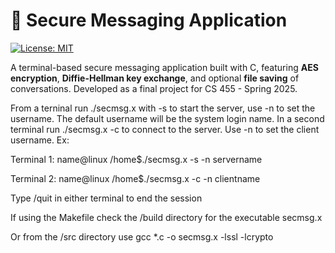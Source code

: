 # 🔐 Secure Messaging Application

[![License: MIT](https://img.shields.io/badge/License-MIT-blue.svg)](https://opensource.org/licenses/MIT)

A terminal-based secure messaging application built with C, featuring **AES encryption**, **Diffie-Hellman key exchange**, and optional **file saving** of conversations. Developed as a final project for CS 455 - Spring 2025.

From a terninal run ./secmsg.x with -s to start the server, use -n to set the username. The default username will be the system login name. In a second terminal run ./secmsg.x -c to connect to the server. Use -n to set the client username. 
Ex:

Terminal 1:
   name@linux /home$./secmsg.x -s -n servername

Terminal 2:
   name@linux /home$./secmsg.x -c -n clientname

Type /quit in either terminal to end the session

If using the Makefile check the /build directory for the executable secmsg.x 

Or from the /src directory use gcc *.c -o secmsg.x -lssl -lcrypto

